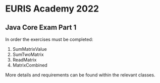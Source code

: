 # EURIS Academy 2022
## Java Core Exam Part 1

In order the exercises must be completed:
1. SumMatrixValue
2. SumTwoMatrix
3. ReadMatrix
4. MatrixCombined

More details and requirements can be found within the relevant classes.